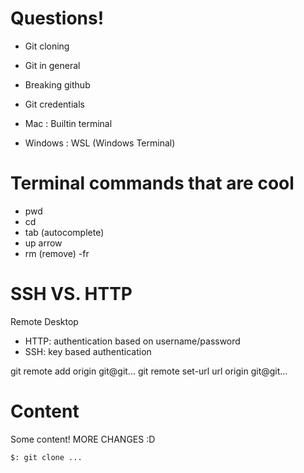 # Questions!

- Git cloning
- Git in general
- Breaking github
- Git credentials

- Mac : Builtin terminal
- Windows : WSL (Windows Terminal)

# Terminal commands that are cool

- pwd
- cd
- tab (autocomplete)
- up arrow
- rm (remove) -fr

# SSH VS. HTTP

Remote Desktop

- HTTP: authentication based on username/password
- SSH: key based authentication

git remote add origin git@git...
git remote set-url url origin git@git...

# Content

Some content! MORE CHANGES :D

```
$: git clone ...
```
